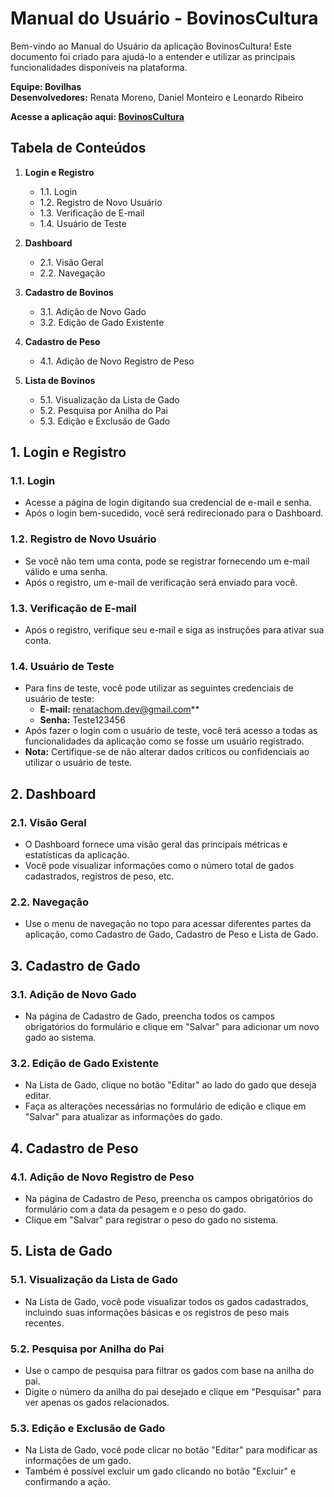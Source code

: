 # Manual do Usuário - BovinosCultura

Bem-vindo ao Manual do Usuário da aplicação BovinosCultura! Este documento foi criado para ajudá-lo a entender e utilizar as principais funcionalidades disponíveis na plataforma.

**Equipe: Bovilhas**  
**Desenvolvedores:** Renata Moreno, Daniel Monteiro e Leonardo Ribeiro

**Acesse a aplicação aqui: [BovinosCultura](https://gadoscultura-app.web.app/)**

## Tabela de Conteúdos

1. **Login e Registro**
    - 1.1. Login
    - 1.2. Registro de Novo Usuário
    - 1.3. Verificação de E-mail
    - 1.4. Usuário de Teste

2. **Dashboard**
    - 2.1. Visão Geral
    - 2.2. Navegação

3. **Cadastro de Bovinos**
    - 3.1. Adição de Novo Gado
    - 3.2. Edição de Gado Existente

4. **Cadastro de Peso**
    - 4.1. Adição de Novo Registro de Peso

5. **Lista de Bovinos**
    - 5.1. Visualização da Lista de Gado
    - 5.2. Pesquisa por Anilha do Pai
    - 5.3. Edição e Exclusão de Gado

## 1. Login e Registro

### 1.1. Login
- Acesse a página de login digitando sua credencial de e-mail e senha.
- Após o login bem-sucedido, você será redirecionado para o Dashboard.

### 1.2. Registro de Novo Usuário
- Se você não tem uma conta, pode se registrar fornecendo um e-mail válido e uma senha.
- Após o registro, um e-mail de verificação será enviado para você.

### 1.3. Verificação de E-mail
- Após o registro, verifique seu e-mail e siga as instruções para ativar sua conta.

### 1.4. Usuário de Teste
- Para fins de teste, você pode utilizar as seguintes credenciais de usuário de teste:
  - **E-mail:** renatachom.dev@gmail.com**
  - **Senha:** Teste123456
- Após fazer o login com o usuário de teste, você terá acesso a todas as funcionalidades da aplicação como se fosse um usuário registrado.
- **Nota:** Certifique-se de não alterar dados críticos ou confidenciais ao utilizar o usuário de teste.

## 2. Dashboard

### 2.1. Visão Geral
- O Dashboard fornece uma visão geral das principais métricas e estatísticas da aplicação.
- Você pode visualizar informações como o número total de gados cadastrados, registros de peso, etc.

### 2.2. Navegação
- Use o menu de navegação no topo para acessar diferentes partes da aplicação, como Cadastro de Gado, Cadastro de Peso e Lista de Gado.

## 3. Cadastro de Gado

### 3.1. Adição de Novo Gado
- Na página de Cadastro de Gado, preencha todos os campos obrigatórios do formulário e clique em "Salvar" para adicionar um novo gado ao sistema.

### 3.2. Edição de Gado Existente
- Na Lista de Gado, clique no botão "Editar" ao lado do gado que deseja editar.
- Faça as alterações necessárias no formulário de edição e clique em "Salvar" para atualizar as informações do gado.

## 4. Cadastro de Peso

### 4.1. Adição de Novo Registro de Peso
- Na página de Cadastro de Peso, preencha os campos obrigatórios do formulário com a data da pesagem e o peso do gado.
- Clique em "Salvar" para registrar o peso do gado no sistema.

## 5. Lista de Gado

### 5.1. Visualização da Lista de Gado
- Na Lista de Gado, você pode visualizar todos os gados cadastrados, incluindo suas informações básicas e os registros de peso mais recentes.

### 5.2. Pesquisa por Anilha do Pai
- Use o campo de pesquisa para filtrar os gados com base na anilha do pai.
- Digite o número da anilha do pai desejado e clique em "Pesquisar" para ver apenas os gados relacionados.

### 5.3. Edição e Exclusão de Gado
- Na Lista de Gado, você pode clicar no botão "Editar" para modificar as informações de um gado.
- Também é possível excluir um gado clicando no botão "Excluir" e confirmando a ação.
